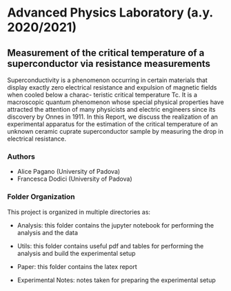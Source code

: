 # Advanced Physics Laboratory (a.y. 2020/2021)

##  Measurement of the critical temperature of a superconductor via resistance measurements

Superconductivity is a phenomenon occurring in certain materials that display exactly zero electrical resistance and expulsion of magnetic fields when cooled below a charac- teristic critical temperature Tc. It is a macroscopic quantum phenomenon whose special physical properties have attracted the attention of many physicists and electric engineers since its discovery by Onnes in 1911. In this Report, we discuss the realization of an experimental apparatus for the estimation of the critical temperature of an unknown ceramic cuprate superconductor sample by measuring the drop in electrical resistance.

### Authors

* Alice Pagano (University of Padova)
* Francesca Dodici (University of Padova)

### Folder Organization

This project is organized in multiple directories as:

* Analysis: this folder contains the jupyter notebook for performing the analysis and the data

* Utils: this folder contains useful pdf and tables for performing the analysis and build the experimental setup

* Paper: this folder contains the latex report

* Experimental Notes: notes taken for preparing the experimental setup
